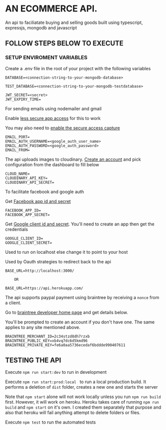 # AN ECOMMERCE API.

An api to faciliatate buying and selling goods built using typescript, expressjs, mongodb and javascript

## FOLLOW STEPS BELOW TO EXECUTE

### SETUP ENVIROMENT VARIABLES

Create a .env file in the root of your project with the following variables

```
DATABASE=<connection-string-to-your-mongodb-database>

TEST_DATABASE=<connection-string-to-your-mongodb-testdatabase>

JWT_SECRET=<secret>
JWT_EXPIRY_TIME=

```
For sending emails using nodemailer and gmail

Enable [less secure app access](https://accounts.google.com/b/0/displayunlockcaptcha) for this to work

You may also need to [enable the secure access capture](https://accounts.google.com/b/0/displayunlockcaptcha)

```
EMAIL_PORT=
EMAIL_AUTH_USERNAME=<google_auth_user_name>
EMAIL_AUTH_PASSWORD=<google_auth_password>
EMAIL_FROM=
```

The api uploads images to cloudinary. [Create an account](https://accounts.google.com/b/0/displayunlockcaptcha) and pick configuration from the dashboard to fill below
```
CLOUD_NAME=
CLOUDINARY_API_KEY=
CLOUDINARY_API_SECRET=
```

To facilitate facebook and google auth

Get [Facebook app id and secret](https://developers.facebook.com/apps/364856984821018/settings/basic/)

```
FACEBOOK_APP_ID=
FACEBOOK_APP_SECRET=
```

Get [Google client id and secret](https://console.cloud.google.com/apis/credentials). You'll need to create an app then get the credentials

```
GOOGLE_CLIENT_ID=
GOOGLE_CLIENT_SECRET=
```

Used to run on localhost else change it to point to your host

Used by Oauth strategies to redirect back to the api

```
BASE_URL=http://localhost:3000/ 

    OR 

BASE_URL=https://api.herokuapp.com/

```

The api supports paypal payment using braintree by receiving a ```nonce``` from a client.

Go to [braintree developer home page](https://sandbox.braintreegateway.com/merchants/x4r6zcxfjwygzdph/home) and get details below.

You'll be prompted to create an account if you don't have one. The same applies to any site mentioned above.

```
BRAINTREE_MERCHANT_ID=2c34stzd8dh7rzxb
BRAINTREE_PUBLIC_KEY=xb4vq7dc6d5kmd96
BRAINTREE_PRIVATE_KEY=fe6a0aa5736ecedaf6bddde990407611
```

## TESTING THE API

Execute ```npm run start:dev``` to run in development

Execute ```npm run start:prod:local ``` to run a local production build. It performs a deletion of ```dist``` folder, creates a new one
and starts the server

Note that ``` npm start ``` alone will not work locally unless you run ```npm run build``` first. However, it will work on heroku. Heroku takes care of running ```npm run build``` and ```npm start``` on it's own. I created them separately that purpose and also that heroku will fail anything attempt to delete folders or files.

Execute ``` npm test ``` to run the automated tests